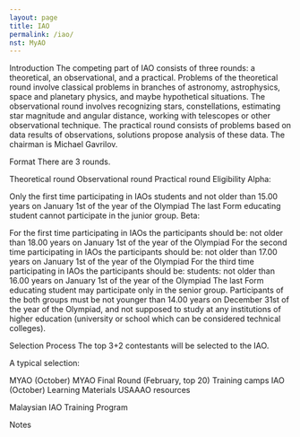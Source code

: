```yaml
---
layout: page
title: IAO
permalink: /iao/
nst: MyAO
---
```


Introduction
The competing part of IAO consists of three rounds: a theoretical, an observational, and a practical. Problems of the theoretical round involve classical problems in branches of astronomy, astrophysics, space and planetary physics, and maybe hypothetical situations. The observational round involves recognizing stars, constellations, estimating star magnitude and angular distance, working with telescopes or other observational technique. The practical round consists of problems based on data results of observations, solutions propose analysis of these data. The chairman is Michael Gavrilov.

Format
There are 3 rounds.

Theoretical round
Observational round
Practical round
Eligibility
Alpha:

Only the first time participating in IAOs students and
not older than 15.00 years on January 1st of the year of the Olympiad
The last Form educating student cannot participate in the junior group.
Beta:

For the first time participating in IAOs the participants should be: not older than 18.00 years on January 1st of the year of the Olympiad
For the second time participating in IAOs the participants should be: not older than 17.00 years on January 1st of the year of the Olympiad
For the third time participating in IAOs the participants should be: students: not older than 16.00 years on January 1st of the year of the Olympiad
The last Form educating student may participate only in the senior group. Participants of the both groups must be not younger than 14.00 years on December 31st of the year of the Olympiad, and not supposed to study at any institutions of higher education (university or school which can be considered technical colleges).

Selection Process
The top 3+2 contestants will be selected to the IAO.

A typical selection:

MYAO (October)
MYAO Final Round (February, top 20)
Training camps
IAO (October)
Learning Materials
USAAAO resources

Malaysian IAO Training Program

Notes